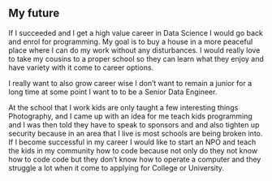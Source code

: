 ## My future

If I succeeded and I get a high value career in Data Science  I would go back and enrol for programming. My goal is to buy a house in a more peaceful place where I can do my work without any disturbances. I would really love to take my cousins to a proper school so they can learn what they enjoy and have variety with it come to career options.  

I really want to also grow career wise I don’t want to remain a junior for a long time at some point I want to to be a Senior Data Engineer.

At the school that I work kids are only taught a few interesting things Photography,  and I came up with an idea for me teach kids programming and I was then told they have to speak to sponsors and and also tighten up security because in an area that I live is most schools are being broken into.
If I become successful in my career I would like to start an NPO and teach the kids in my community how to code because not only do they not know how to code code but they don’t know how to operate a computer and they struggle a lot when it come to  applying for College or University. 